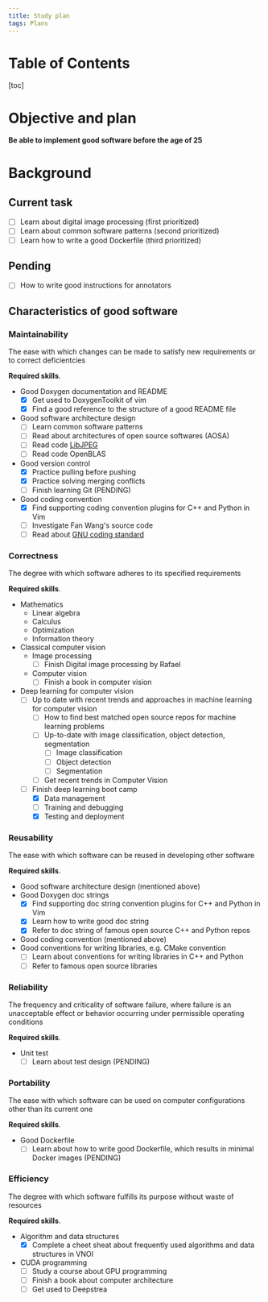 ```yaml
---
title: Study plan
tags: Plans
---
```


# Table of Contents

[toc]

# Objective and plan
**Be able to implement good software before the age of 25**

# Background
## Current task
- [ ] Learn about digital image processing (first prioritized)
- [ ] Learn about common software patterns (second prioritized)
- [ ] Learn how to write a good Dockerfile (third prioritized)

## Pending
- [ ] How to write good instructions for annotators

## Characteristics of good software
### Maintainability
The ease with which changes can be made to satisfy new requirements or to correct deficientcies

**Required skills**.
* Good Doxygen documentation and README
    - [x] Get used to DoxygenToolkit of vim
    - [x] Find a good reference to the structure of a good README file
* Good software architecture design
    - [ ] Learn common software patterns
    - [ ] Read about architectures of open source softwares (AOSA)
    - [ ] Read code [LibJPEG](https://github.com/LuaDist/libjpeg/blob/master/jdcoefct.c)
    - [ ] Read code OpenBLAS
* Good version control
    - [x] Practice pulling before pushing
    - [x] Practice solving merging conflicts
    - [ ] Finish learning Git (PENDING)
* Good coding convention
    - [x] Find supporting coding convention plugins for C++ and Python in Vim
    - [ ] Investigate Fan Wang's source code
    - [ ] Read about [GNU coding standard](https://www.gnu.org/prep/standards/html_node/index.html#SEC_Contents)

### Correctness
The degree with which software adheres to its specified requirements

**Required skills**.
* Mathematics
    * Linear algebra
    * Calculus
    * Optimization
    * Information theory
* Classical computer vision
    * Image processing
        - [ ] Finish Digital image processing by Rafael
    * Computer vision
        - [ ] Finish a book in computer vision
* Deep learning for computer vision
    - [ ] Up to date with recent trends and approaches in machine learning for computer vision
        - [ ] How to find best matched open source repos for machine learning problems
        - [ ] Up-to-date with image classification, object detection, segmentation
            - [ ] Image classification
            - [ ] Object detection
            - [ ] Segmentation
        - [ ] Get recent trends in Computer Vision
    - [ ] Finish deep learning boot camp
        - [x] Data management
        - [ ] Training and debugging
        - [x] Testing and deployment

### Reusability
The ease with which software can be reused in developing other software

**Required skills**.
* Good software architecture design (mentioned above)
* Good Doxygen doc strings
    - [x] Find supporting doc string convention plugins for C++ and Python in Vim
    - [x] Learn how to write good doc string
    - [x] Refer to doc string of famous open source C++ and Python repos
* Good coding convention (mentioned above)
* Good conventions for writing libraries, e.g. CMake convention
    - [ ] Learn about conventions for writing libraries in C++ and Python
    - [ ] Refer to famous open source libraries

### Reliability
The frequency and criticality of software failure, where failure is an unacceptable effect or behavior occurring under permissible operating conditions

**Required skills**.
* Unit test
    - [ ] Learn about test design (PENDING)

### Portability
The ease with which software can be used on computer configurations other than its current one

**Required skills**.
* Good Dockerfile
    - [ ] Learn about how to write good Dockerfile, which results in minimal Docker images (PENDING)

### Efficiency
The degree with which software fulfills its purpose without waste of resources

**Required skills**.
* Algorithm and data structures
    - [x] Complete a cheet sheat about frequently used algorithms and data structures in VNOI
* CUDA programming
    - [ ] Study a course about GPU programming
    - [ ] Finish a book about computer architecture
    - [ ] Get used to Deepstrea